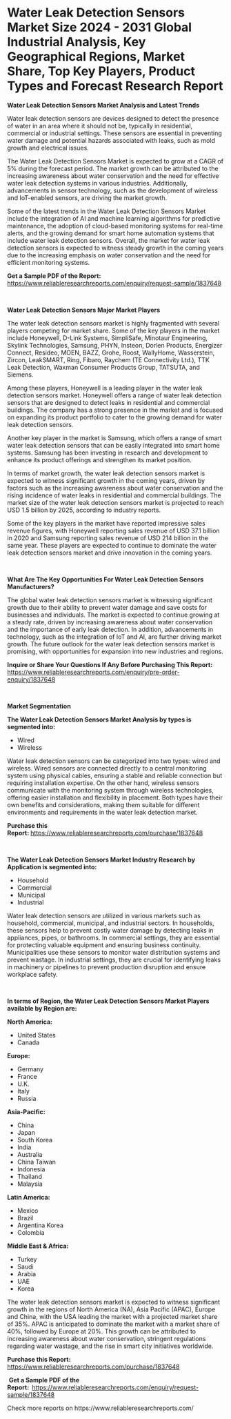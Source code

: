 <p><h1>Water Leak Detection Sensors Market Size 2024 - 2031 Global Industrial Analysis, Key Geographical Regions, Market Share, Top Key Players, Product Types and Forecast Research Report</h1></p><p><strong>Water Leak Detection Sensors Market Analysis and Latest Trends</strong></p>
<p><p>Water leak detection sensors are devices designed to detect the presence of water in an area where it should not be, typically in residential, commercial or industrial settings. These sensors are essential in preventing water damage and potential hazards associated with leaks, such as mold growth and electrical issues.</p><p>The Water Leak Detection Sensors Market is expected to grow at a CAGR of 5% during the forecast period. The market growth can be attributed to the increasing awareness about water conservation and the need for effective water leak detection systems in various industries. Additionally, advancements in sensor technology, such as the development of wireless and IoT-enabled sensors, are driving the market growth.</p><p>Some of the latest trends in the Water Leak Detection Sensors Market include the integration of AI and machine learning algorithms for predictive maintenance, the adoption of cloud-based monitoring systems for real-time alerts, and the growing demand for smart home automation systems that include water leak detection sensors. Overall, the market for water leak detection sensors is expected to witness steady growth in the coming years due to the increasing emphasis on water conservation and the need for efficient monitoring systems.</p></p>
<p><strong>Get a Sample PDF of the Report:&nbsp;</strong> <a href="https://www.reliableresearchreports.com/enquiry/request-sample/1837648">https://www.reliableresearchreports.com/enquiry/request-sample/1837648</a></p>
<p>&nbsp;</p>
<p><strong>Water Leak Detection Sensors Major Market Players</strong></p>
<p><p>The water leak detection sensors market is highly fragmented with several players competing for market share. Some of the key players in the market include Honeywell, D-Link Systems, SimpliSafe, Minotaur Engineering, Skylink Technologies, Samsung, PHYN, Insteon, Dorlen Products, Energizer Connect, Resideo, MOEN, BAZZ, Grohe, Roost, WallyHome, Wasserstein, Zircon, LeakSMART, Ring, Fibaro, Raychem (TE Connectivity Ltd.), TTK Leak Detection, Waxman Consumer Products Group, TATSUTA, and Siemens.</p><p>Among these players, Honeywell is a leading player in the water leak detection sensors market. Honeywell offers a range of water leak detection sensors that are designed to detect leaks in residential and commercial buildings. The company has a strong presence in the market and is focused on expanding its product portfolio to cater to the growing demand for water leak detection sensors.</p><p>Another key player in the market is Samsung, which offers a range of smart water leak detection sensors that can be easily integrated into smart home systems. Samsung has been investing in research and development to enhance its product offerings and strengthen its market position.</p><p>In terms of market growth, the water leak detection sensors market is expected to witness significant growth in the coming years, driven by factors such as the increasing awareness about water conservation and the rising incidence of water leaks in residential and commercial buildings. The market size of the water leak detection sensors market is projected to reach USD 1.5 billion by 2025, according to industry reports.</p><p>Some of the key players in the market have reported impressive sales revenue figures, with Honeywell reporting sales revenue of USD 37.1 billion in 2020 and Samsung reporting sales revenue of USD 214 billion in the same year. These players are expected to continue to dominate the water leak detection sensors market and drive innovation in the coming years.</p></p>
<p>&nbsp;</p>
<p><strong>What Are The Key Opportunities For Water Leak Detection Sensors Manufacturers?</strong></p>
<p><p>The global water leak detection sensors market is witnessing significant growth due to their ability to prevent water damage and save costs for businesses and individuals. The market is expected to continue growing at a steady rate, driven by increasing awareness about water conservation and the importance of early leak detection. In addition, advancements in technology, such as the integration of IoT and AI, are further driving market growth. The future outlook for the water leak detection sensors market is promising, with opportunities for expansion into new industries and regions.</p></p>
<p><strong>Inquire or Share Your Questions If Any Before Purchasing This Report:</strong> <a href="https://www.reliableresearchreports.com/enquiry/pre-order-enquiry/1837648">https://www.reliableresearchreports.com/enquiry/pre-order-enquiry/1837648</a></p>
<p>&nbsp;</p>
<p><strong>Market Segmentation</strong></p>
<p><strong>The Water Leak Detection Sensors Market Analysis by types is segmented into:</strong></p>
<p><ul><li>Wired</li><li>Wireless</li></ul></p>
<p><p>Water leak detection sensors can be categorized into two types: wired and wireless. Wired sensors are connected directly to a central monitoring system using physical cables, ensuring a stable and reliable connection but requiring installation expertise. On the other hand, wireless sensors communicate with the monitoring system through wireless technologies, offering easier installation and flexibility in placement. Both types have their own benefits and considerations, making them suitable for different environments and requirements in the water leak detection market.</p></p>
<p><strong>Purchase this Report:&nbsp;</strong><a href="https://www.reliableresearchreports.com/purchase/1837648">https://www.reliableresearchreports.com/purchase/1837648</a></p>
<p>&nbsp;</p>
<p><strong>The Water Leak Detection Sensors Market Industry Research by Application is segmented into:</strong></p>
<p><ul><li>Household</li><li>Commercial</li><li>Municipal</li><li>Industrial</li></ul></p>
<p><p>Water leak detection sensors are utilized in various markets such as household, commercial, municipal, and industrial sectors. In households, these sensors help to prevent costly water damage by detecting leaks in appliances, pipes, or bathrooms. In commercial settings, they are essential for protecting valuable equipment and ensuring business continuity. Municipalities use these sensors to monitor water distribution systems and prevent wastage. In industrial settings, they are crucial for identifying leaks in machinery or pipelines to prevent production disruption and ensure workplace safety.</p></p>
<p>&nbsp;</p>
<p><strong>In terms of Region, the Water Leak Detection Sensors Market Players available by Region are:</strong></p>
<p>
    <p> <strong> North America: </strong>
        <ul>
            <li>United States</li>
            <li>Canada</li>
        </ul>
        </p> 
    <p> <strong> Europe: </strong>
        <ul>
            <li>Germany</li>
            <li>France</li>
            <li>U.K.</li>
            <li>Italy</li>
            <li>Russia</li>
        </ul>
        </p> 
    <p> <strong> Asia-Pacific: </strong>
        <ul>
            <li>China</li>
            <li>Japan</li>
            <li>South Korea</li>
            <li>India</li>
            <li>Australia</li>
            <li>China Taiwan</li>
            <li>Indonesia</li>
            <li>Thailand</li>
            <li>Malaysia</li>
        </ul>
        </p> 
    <p> <strong> Latin America: </strong>
        <ul>
            <li>Mexico</li>
            <li>Brazil</li>
            <li>Argentina Korea</li>
            <li>Colombia</li>
        </ul>
        </p> 
    <p> <strong> Middle East & Africa: </strong>
        <ul>
            <li>Turkey</li>
            <li>Saudi</li>
            <li>Arabia</li>
            <li>UAE</li>
            <li>Korea</li>
        </ul>
    </p>
    </p>
<p><p>The water leak detection sensors market is expected to witness significant growth in the regions of North America (NA), Asia Pacific (APAC), Europe and China, with the USA leading the market with a projected market share of 35%. APAC is anticipated to dominate the market with a market share of 40%, followed by Europe at 20%. This growth can be attributed to increasing awareness about water conservation, stringent regulations regarding water wastage, and the rise in smart city initiatives worldwide.</p></p>
<p><strong>Purchase this Report: </strong><a href="https://www.reliableresearchreports.com/purchase/1837648">https://www.reliableresearchreports.com/purchase/1837648</a></p>
<p>&nbsp;<strong>Get a Sample PDF of the Report:&nbsp;&nbsp;</strong><a href="https://www.reliableresearchreports.com/enquiry/request-sample/1837648">https://www.reliableresearchreports.com/enquiry/request-sample/1837648</a></p>
<p><strong></strong></p>
<p>Check more reports on https://www.reliableresearchreports.com/</p>
